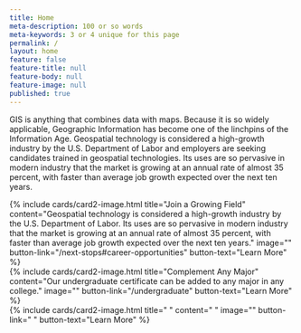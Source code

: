```yaml
---
title: Home
meta-description: 100 or so words
meta-keywords: 3 or 4 unique for this page
permalink: /
layout: home
feature: false
feature-title: null
feature-body: null
feature-image: null
published: true
---
```


GIS is anything that combines data with maps. Because it is so widely applicable, Geographic Information has become one of the linchpins of the Information Age. Geospatial technology is considered a high-growth industry by the U.S. Department of Labor and employers are seeking candidates trained in geospatial technologies. Its uses are so pervasive in modern industry that the market is growing at an annual rate of almost 35 percent, with faster than average job growth expected over the next ten years.

<div class="row row-wide">
  <div class="col m12 l4">{% include cards/card2-image.html 
    title="Join a Growing Field" 
    content="Geospatial technology is considered a high-growth industry by the U.S. Department of Labor. Its uses are so pervasive in modern industry that the market is growing at an annual rate of almost 35 percent, with faster than average job growth expected over the next ten years." 
    image="" 
    button-link="/next-stops#career-opportunities" 
    button-text="Learn More" %}
  </div>
  <div class="row row-wide">
    <div class="col m12 l4">{% include cards/card2-image.html 
      title="Complement Any Major" 
      content="Our undergraduate certificate can be added to any major in any college." 
      image="" 
      button-link="/undergraduate" 
      button-text="Learn More" %}
    </div>
    <div class="row row-wide">
      <div class="col m12 l4">{% include cards/card2-image.html 
        title=" " 
        content=" " 
        image="" 
        button-link=" " 
        button-text="Learn More" %}
      </div>
</div>
